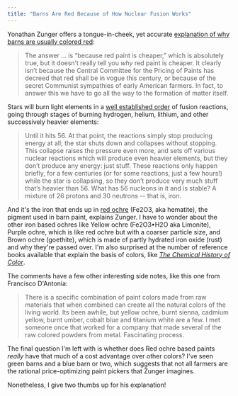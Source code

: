 ```yaml
---
title: "Barns Are Red Because of How Nuclear Fusion Works"
---
```


Yonathan Zunger offers a tongue-in-cheek, yet accurate <a href="https://plus.google.com/+YonatanZunger/posts/EfmdR6VWvRM" target="_blank">explanation of why barns are usually colored red</a>:

> The answer ... is “because red paint is cheaper,” which is absolutely true, but it doesn’t really tell you *why* red paint is cheaper. It clearly isn’t because the Central Committee  for the Pricing of Paints has decreed that red shall be in vogue this  century, or because of the secret Communist sympathies of early American  farmers. In fact, to answer this we have to go all the way to the  formation of matter itself.

Stars will burn light elements in a [well established order](http://en.wikipedia.org/wiki/Stellar_fusion) of fusion reactions, going through stages of burning hydrogen, helium, lithium, and other successively heavier elements:

> Until  it hits 56. At that point, the reactions simply stop producing energy  at all; the star shuts down and collapses without stopping. This  collapse raises the pressure even more, and sets off various nuclear  reactions which will produce even heavier elements, but they don’t  produce any energy: just stuff. These reactions only happen briefly, for  a few centuries (or for some reactions, just a few hours!) while the  star is collapsing, so they don’t produce very much stuff that’s heavier  than 56.
What  has 56 nucleons in it and is stable? A mixture of 26 protons and 30  neutrons -- that is, iron.

And it's the iron that ends up in [red ochre](http://en.wikipedia.org/wiki/Ochre) (Fe2O3, aka hematite), the pigment used in barn paint, explains Zunger. I have to wonder about the other iron based ochres like Yellow ochre (Fe2O3•H2O aka Limonite), Purple ochre, which is like red ochre but with a coarser particle size, and Brown ochre (goethite), which is made of partly hydrated iron oxide (rust) and why they're passed over. I'm also surprised at the number of reference books available that explain the basis of colors, like <a href="http://www.amazon.com/gp/product/3642326412/ref=as_li_ss_tl?ie=UTF8&amp;camp=1789&amp;creative=390957&amp;creativeASIN=3642326412&amp;linkCode=as2&amp;tag=thechecscie0c-20" target="_blank">*The Chemical History of Color*</a>.

The comments have a few other interesting side notes, like this one from Francisco D'Antonia:

>  There is a specific combination of paint colors made from raw materials  that when combined can create all the natural colors of the living  world. Its been awhile, but yellow ochre, burnt sienna, cadmium yellow,  burnt umber, cobalt blue and titanium white are a few. I met someone once that worked for a company that made several of the raw colored powders from metal. Fascinating process.﻿

The final question I'm left with is whether does Red ochre based paints *really* have that much of a cost advantage over other colors? I've seen green barns and a blue barn or two, which suggests that not all farmers are the rational price-optimizing paint pickers that Zunger imagines.

Nonetheless, I give two thumbs up for his explanation!
